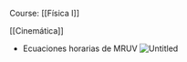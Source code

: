 Course: [[Física I]]

[[Cinemática]]
- Ecuaciones horarias de MRUV
    ![Untitled](Images/Física%20Cinemática/Untitled%201.png)



